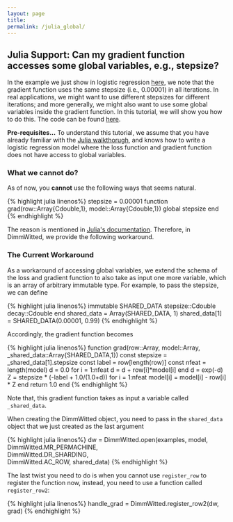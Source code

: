 ```yaml
---
layout: page
title: 
permalink: /julia_global/
---
```


## Julia Support: Can my gradient function accesses some global variables, e.g., stepsize?

In the example we just show in logistic regression [here](/dw/julia/), we note
that the gradient function uses the same stepsize (i.e., 0.00001) in all
iterations. In real applications, we might want to use different
stepsizes for different iterations; and more generally, we might also want
to use some global variables inside the gradient function.
In this tutorial, we will show you how to do this. The code can be found
[here](https://github.com/zhangce/dw/blob/master/examples/julia_lr_shareddata.jl).

**Pre-requisites...** To understand this tutorial, we assume that you have
already familiar with the [Julia walkthorugh](/dw/julia/), and knows how to
write a logistic regression model where the loss function and gradient function
does not have access to global variables.

### What we cannot do?

As of now, you **cannot** use the following ways that
seems natural.

{% highlight julia linenos%}
stepsize = 0.00001
function grad(row::Array{Cdouble,1}, model::Array{Cdouble,1})
  global stepsize
end
{% endhighlight %}

The reason is mentioned in [Julia's documentation](http://julia.readthedocs.org/en/latest/manual/calling-c-and-fortran-code/). Therefore, in DimmWitted,
we provide the following workaround.

### The Current Workaround

As a workaround of accessing global variables, we extend the schema
of the loss and gradient function to also take as input one more
variable, which is an array of arbitrary immutable type.
For example, to pass the stepsize, we can define

{% highlight julia linenos%}
immutable SHARED_DATA
	stepsize::Cdouble
	decay::Cdouble
end
shared_data = Array(SHARED_DATA, 1)
shared_data[1] = SHARED_DATA(0.00001, 0.99)
{% endhighlight %}

Accordingly, the gradient function becomes

{% highlight julia linenos%}
function grad(row::Array, model::Array, _shared_data::Array{SHARED_DATA,1})
	const stepsize = _shared_data[1].stepsize
	const label = row[length(row)]
	const nfeat = length(model)
	d = 0.0
	for i = 1:nfeat
		d = d + row[i]*model[i]
	end
	d = exp(-d)
	Z = stepsize * (-label + 1.0/(1.0+d))
  	for i = 1:nfeat
  		model[i] = model[i] - row[i] * Z
  	end
	return 1.0
end
{% endhighlight %}

Note that, this gradient function takes as input 
a variable called `_shared_data`.

When creating the DimmWitted object, you need to pass
in the `shared_data` object that we just created as
the last argument

{% highlight julia linenos%}
dw = DimmWitted.open(examples, model, 
                DimmWitted.MR_PERMACHINE,    
                DimmWitted.DR_SHARDING,      
                DimmWitted.AC_ROW, shared_data)
{% endhighlight %}


The last twist you need to do is when you cannot
use `register_row` to register the function now,
instead, you need to use a function called
`register_row2`:

{% highlight julia linenos%}
handle_grad = DimmWitted.register_row2(dw, grad)
{% endhighlight %}
















